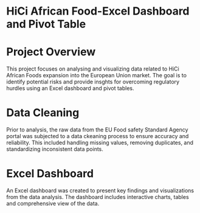 # HiCi African Food-Excel Dashboard and Pivot Table
# Project Overview

This project focuses on analysing and visualizing data related to HiCi African Foods expansion into the European Union market. The goal is to identify potential risks and provide insghts for overcoming regulatory hurdles using an Excel dashboard and pivot tables.
# Data Cleaning 

Prior to analysis, the raw data from the EU Food safety Standard Agency portal was subjected to a data ckeaning process to ensure accuracy and reliability. This included handling missing values, removing duplicates, and standardizing inconsistent data points.

# Excel Dashboard

An Excel dashboard was created to present key findings and visualizations from the data analysis. The dashboard includes interactive charts, tables and comprehensive view of the data.


